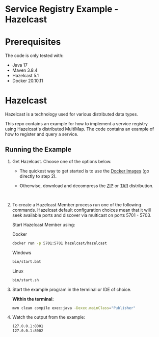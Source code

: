 # Service Registry Example - Hazelcast

# Prerequisites
The code is only tested with:
 - Java 17  
 - Maven 3.8.4
 - Hazelcast 5.1
 - Docker 20.10.11

# Hazelcast
Hazelcast is a technology used for various distributed data types.

This repo contains an example for how to implement a service registry using Hazelcast's distributed MultiMap. The code contains an example of how to register and query a service.


## Running the Example

1. Get Hazelcast. Choose one of the options below.

    * The quickest way to get started is to use the [Docker Images](https://hub.docker.com/r/hazelcast/hazelcast) (go directly to step 2).
    * Otherwise, download and decompress the [ZIP](https://download.hazelcast.com/download.jsp?version=hazelcast-5.1&p=) or [TAR](https://download.hazelcast.com/download.jsp?version=hazelcast-5.1&type=tar&p=) distribution.
      
      ‌‌ 
1. To create a Hazelcast Member process run one of the following commands. Hazelcast default configuration choices mean that it will seek available ports and discover via multicast on ports 5701 - 5703.

    Start Hazelcast Member using:

    Docker
    ```sh
    docker run -p 5701:5701 hazelcast/hazelcast
    ```

    Windows
    ```sh
    bin/start.bat
    ```

    Linux
    ```sh
    bin/start.sh
    ```

1. Start the example program in the terminal or IDE of choice.

    **Within the terminal:**
    ```sh
    mvn clean compile exec:java -Dexec.mainClass="Publisher"
    ```

1. Watch the output from the example:
    ```sh
    127.0.0.1:8001
    127.0.0.1:8002
    ```
